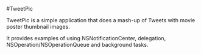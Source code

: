 #TweetPic

TweetPic is a simple application that does a mash-up of Tweets with movie poster thumbnail images.

It provides examples of using NSNotificationCenter, delegation, NSOperation/NSOperationQueue and background tasks.
